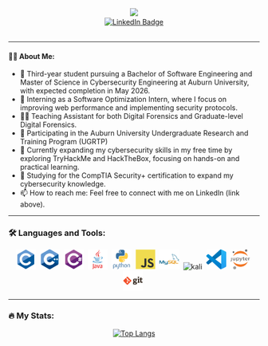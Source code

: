 <div id="header" align="center">
  <img src="https://i.giphy.com/media/v1.Y2lkPTc5MGI3NjExYm5wY3VkYmVjZTI1aDFhMGJtMHZ5ZWV2YnEwZ2ZjZjRuZ2QyMnpmbCZlcD12MV9pbnRlcm5hbF9naWZfYnlfaWQmY3Q9Zw/xThuWlkDowsBhfAMX6/giphy.gif" width="100">

</div>
<div id="badges" align="center">
   <a href="https://www.linkedin.com/in/liammaher1">
      <img src="https://img.shields.io/badge/LinkedIn-blue?style=for-the-badge&logo=linkedin&logoColor=white" alt="LinkedIn Badge"/><br>
   </a>
      <img src="https://komarev.com/ghpvc/?username=lkm0049&style=flat-square&color=blue" alt=""/><br>
</div>

---

#### 👨‍💻 About Me: 
  - 📖 Third-year student pursuing a Bachelor of Software Engineering and Master of Science in Cybersecurity Engineering at Auburn University, with expected completion in May 2026.
  - 👷 Interning as a Software Optimization Intern, where I focus on improving web performance and implementing security protocols.
  - 👨‍🏫 Teaching Assistant for both Digital Forensics and Graduate-level Digital Forensics.
  - 🔎 Participating in the Auburn University Undergraduate Research and Training Program (UGRTP)
  - 🌱 Currently expanding my cybersecurity skills in my free time by exploring TryHackMe and HackTheBox, focusing on hands-on and practical learning.
  - 📝 Studying for the CompTIA Security+ certification to expand my cybersecurity knowledge.
  - 📫 How to reach me: Feel free to connect with me on LinkedIn (link above).

---
### 🛠️ Languages and Tools:
<div align="center">
  <img src="https://github.com/devicons/devicon/blob/master/icons/c/c-original.svg" title="C" alt="C" width="40" height="40"/>&nbsp;
  <img src="https://github.com/devicons/devicon/blob/master/icons/cplusplus/cplusplus-original.svg" title="cpp" alt="cpp" width="40" height="40"/>&nbsp;
  <img src="https://github.com/devicons/devicon/blob/master/icons/csharp/csharp-original.svg" title="cpp" alt="cpp" width="40" height="40"/>&nbsp;
  <img src="https://github.com/devicons/devicon/blob/master/icons/java/java-original-wordmark.svg" title="Java" alt="Java" width="40" height="40"/>&nbsp;
  <img src="https://github.com/devicons/devicon/blob/master/icons/python/python-original-wordmark.svg" title="Python" alt="Python" width="40" height="40"/>&nbsp;
  <img src="https://github.com/devicons/devicon/blob/master/icons/javascript/javascript-original.svg" title="JavaScript" alt="JavaScript" width="40" height="40"/>&nbsp;
  <img src="https://github.com/devicons/devicon/blob/master/icons/mysql/mysql-original-wordmark.svg" title="MySQL" alt="MySQL" width="40" height="40"/>&nbsp;
  <img src="https://github.com/lukas-w/font-logos/blob/master/vectors/kali-linux.svg" title="Kali" alt="kali" width="40" height="40"/>&nbsp;
  <img src="https://github.com/devicons/devicon/blob/master/icons/vscode/vscode-original.svg" title="vscode" alt="vscode" width="40"/>&nbsp;
  <img src="https://github.com/devicons/devicon/blob/master/icons/jupyter/jupyter-original-wordmark.svg" title="jupyter" alt="jupyter" width="40"/>&nbsp;
  <img src="https://github.com/devicons/devicon/blob/master/icons/git/git-original-wordmark.svg" title="Git" **alt="Git" width="40" height="40"/>&nbsp;
</div>

---
### 🔥 My Stats:

<div align="center">
  
[![Top Langs](https://github-readme-stats.vercel.app/api/top-langs/?username=lkm0049&layout=compact&theme=onedark&hide=html,makefile,jupyter%20notebook)](https://github.com/anuraghazra/github-readme-stats)

</div>



    




